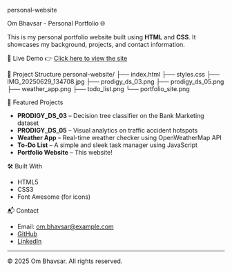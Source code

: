 personal-website

Om Bhavsar - Personal Portfolio 🌐

This is my personal portfolio website built using **HTML** and **CSS**. It showcases my background, projects, and contact information.

🚀 Live Demo
👉 [Click here to view the site](https://om-bhavsar-6.github.io/personal-website/)

📁 Project Structure
personal-website/
├── index.html
├── styles.css
├── IMG_20250629_134708.jpg
├── prodigy_ds_03.png
├── prodigy_ds_05.png
├── weather_app.png
├── todo_list.png
└── portfolio_site.png


📂 Featured Projects

- **PRODIGY_DS_03** – Decision tree classifier on the Bank Marketing dataset  
- **PRODIGY_DS_05** – Visual analytics on traffic accident hotspots  
- **Weather App** – Real-time weather checker using OpenWeatherMap API  
- **To-Do List** – A simple and sleek task manager using JavaScript  
- **Portfolio Website** – This website!

🛠️ Built With

- HTML5
- CSS3
- Font Awesome (for icons)

📬 Contact

- Email: om.bhavsar@example.com  
- [GitHub](https://github.com/Om-Bhavsar-6)  
- [LinkedIn](https://www.linkedin.com/in/om-bhavsar-88899025b/)

---

© 2025 Om Bhavsar. All rights reserved.
